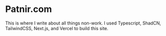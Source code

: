 # Patnir.com

This is where I write about all things non-work. I used Typescript, ShadCN, TailwindCSS, Next.js, and Vercel to build this site. 